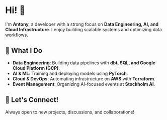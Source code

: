 # Hi! 👋

I'm **Antony**, a developer with a strong focus on **Data Engineering, AI, and Cloud Infrastructure**. I enjoy building scalable systems and optimizing data workflows.

## 🚀 What I Do
- **Data Engineering**: Building data pipelines with **dbt, SQL, and Google Cloud Platform (GCP)**.
- **AI & ML**: Training and deploying models using **PyTorch**.
- **Cloud & DevOps**: Automating infrastructure on **AWS** with **Terraform**.
- **Event Management**: Organizing AI-focused events at **Stockholm AI**.

## 🤝 Let's Connect!
Always open to new projects, discussions, and collaborations!
